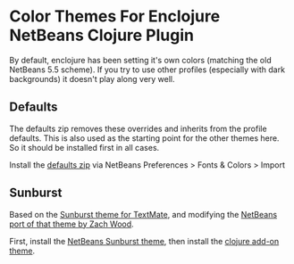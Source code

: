 # Color Themes For Enclojure NetBeans Clojure Plugin

By default, enclojure has been setting it's own colors (matching the old NetBeans 5.5 scheme). If you try to use other profiles (especially with dark backgrounds) it doesn't play along very well. 

## Defaults
The defaults zip removes these overrides and inherits from the profile defaults. This is also used as the starting point for the other themes here. So it should be installed first in all cases.

Install the [defaults zip](http://github.com/downloads/thickey/enclojure-colors/enclojure-colors-defaults-20100913.zip) via NetBeans Preferences > Fonts & Colors > Import


## Sunburst
Based on the [Sunburst theme for TextMate](http://wiki.macromates.com/Themes/UserSubmittedThemes#sunburst), and modifying the [NetBeans port of that theme by Zach Wood](http://purplerockscissors.com/2009/07/textmate-sunburst-theme-netbeans/).

First, install the [NetBeans Sunburst theme](http://zacharywood.com/junk/sunburst_netbeans.zip), then install the [clojure add-on theme](http://github.com/downloads/thickey/enclojure-colors/enclojure-colors-sunburst-20100913.zip).

